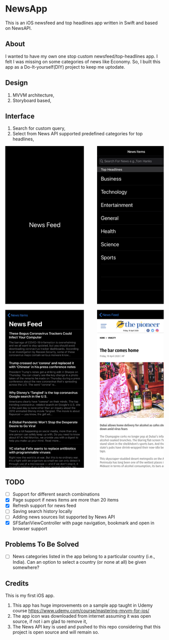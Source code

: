 # NewsApp
This is an iOS newsfeed and top headlines app written in Swift and based on NewsAPI.

## About 
I wanted to have my own one stop custom newsfeed/top-headlines app. I felt I was missing on some categories of news like Economy. So, I built this app as a Do-It-yourself(DIY) project to keep me uptodate.

## Design
1. MVVM architecture,
2. Storyboard based,

## Interface
1. Search for custom query,
2. Select from News API supported predefined categories for top headlines,

<pre>
<img src=screenshots/Launch-Screen.png height=500, width=250>     <img src=screenshots/News-Items.png height=500, width=250>      <img src=screenshots/New-Fetch-Fail.png height=500, width=250>

<img src=screenshots/News-Feed.png height=500, width=250>     <img src=screenshots/Web-View.png height=500, width=250>      <img src=screenshots/News-Uptodate.png height=500, width=250>
</pre>

## TODO
- [ ] Support for different search combinations
- [x] Page support if news items are more than 20 items
- [x] Refresh support for news feed 
- [ ] Saving search history locally
- [ ] Adding news sources list supported by News API
- [x] SFSafariViewController with page navigation, bookmark and open in browser support

## Problems To Be Solved
- [ ] News categories listed in the app belong to a particular country (i.e., India). Can an option to select a country (or none at all) be given somewhere? 
## Credits
This is my first iOS app. 
1. This app has huge improvements on a sample app taught in Udemy course https://www.udemy.com/course/mastering-mvvm-for-ios/
2. The app icon was downloaded from internet assuming it was open source, if not i am glad to remove it,
3. The News API key is used and pushed to this repo considering that this project is open source and will remain so.
